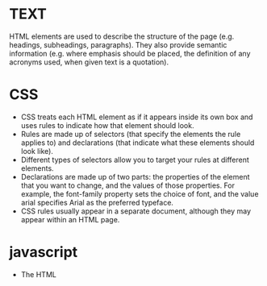 # TEXT

HTML elements are used to describe the structure of the page (e.g. headings, subheadings, paragraphs).
They also provide semantic information (e.g. where emphasis should be placed, the definition of any acronyms used, when given text is a quotation).


# CSS
- CSS treats each HTML element as if it appears inside its own box and uses rules to indicate how that
element should look.
- Rules are made up of selectors (that specify the elements the rule applies to) and declarations (that
indicate what these elements should look like).
- Different types of selectors allow you to target your rules at different elements.
- Declarations are made up of two parts: the properties of the element that you want to change, and the values of those properties. For example, the font-family property sets the choice of font, and the value arial specifies Arial as the preferred typeface.
- CSS rules usually appear in a separate document, although they may appear within an HTML page.

# javascript

- The HTML <script> tag is used to define a client-side script (JavaScript).
The <script> element either contains script statements, or it points to an external script file through the src attribute. Common uses for JavaScript are image manipulation, form validation, and dynamic changes of content.To select an HTML element, JavaScript most often uses the document.getElementById() method.

- JavaScript variables are containers for storing data values. x, y, and z, are variables, declared with the var/ let keyword.

- A JavaScript function is a block of code designed to perform a particular task.A JavaScript function is defined with the function keyword, followed by a name, followed by parentheses ().Function names can contain letters, digits, underscores, and dollar signs (same rules as variables). The parentheses may include parameter names separated by commas: (parameter1, parameter2, ...) The code to be executed, by the function, is placed inside curly brackets: {}


